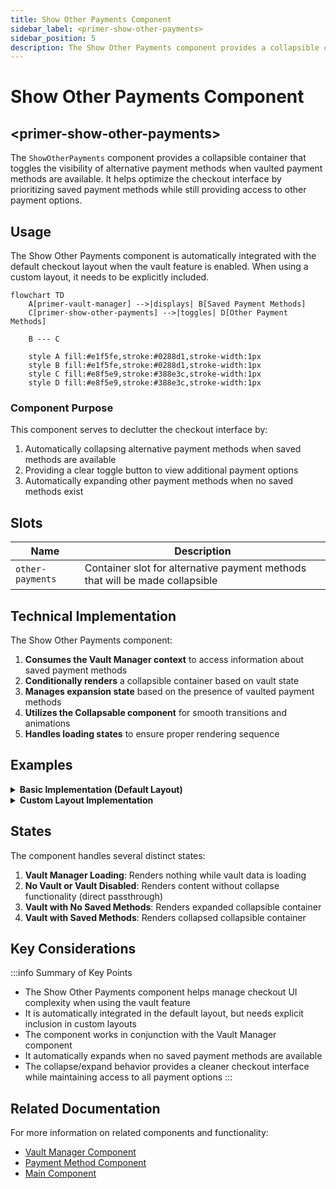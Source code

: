 ```yaml
---
title: Show Other Payments Component
sidebar_label: <primer-show-other-payments>
sidebar_position: 5
description: The Show Other Payments component provides a collapsible container for payment methods when a vault is present.
---
```


# Show Other Payments Component

## \<primer-show-other-payments\>

The `ShowOtherPayments` component provides a collapsible container that toggles the visibility of alternative payment methods when vaulted payment methods are available. It helps optimize the checkout interface by prioritizing saved payment methods while still providing access to other payment options.

## Usage

The Show Other Payments component is automatically integrated with the default checkout layout when the vault feature is enabled. When using a custom layout, it needs to be explicitly included.

```mermaid
flowchart TD
    A[primer-vault-manager] -->|displays| B[Saved Payment Methods]
    C[primer-show-other-payments] -->|toggles| D[Other Payment Methods]

    B --- C

    style A fill:#e1f5fe,stroke:#0288d1,stroke-width:1px
    style B fill:#e1f5fe,stroke:#0288d1,stroke-width:1px
    style C fill:#e8f5e9,stroke:#388e3c,stroke-width:1px
    style D fill:#e8f5e9,stroke:#388e3c,stroke-width:1px
```

### Component Purpose

This component serves to declutter the checkout interface by:

1. Automatically collapsing alternative payment methods when saved methods are available
2. Providing a clear toggle button to view additional payment options
3. Automatically expanding other payment methods when no saved methods exist

## Slots

| Name             | Description                                                                  |
| ---------------- | ---------------------------------------------------------------------------- |
| `other-payments` | Container slot for alternative payment methods that will be made collapsible |

## Technical Implementation

The Show Other Payments component:

1. **Consumes the Vault Manager context** to access information about saved payment methods
2. **Conditionally renders** a collapsible container based on vault state
3. **Manages expansion state** based on the presence of vaulted payment methods
4. **Utilizes the Collapsable component** for smooth transitions and animations
5. **Handles loading states** to ensure proper rendering sequence

## Examples

<details>
<summary><strong>Basic Implementation (Default Layout)</strong></summary>

When using the default layout, the Show Other Payments component is automatically integrated:

```html
<primer-checkout
  client-token="your-client-token"
  options='{"vault": {"enabled": true}}'
>
</primer-checkout>
```

The component will automatically handle the toggling of alternative payment methods based on vault state.

</details>

<details>
<summary><strong>Custom Layout Implementation</strong></summary>

When using a custom layout, you need to explicitly include the component:

```html
<primer-checkout
  client-token="your-client-token"
  options='{"vault": {"enabled": true}}'
>
  <primer-main slot="main">
    <div slot="payments">
      <!-- Display vault manager for saved payment methods -->
      <primer-vault-manager></primer-vault-manager>

      <!-- Wrap other payment methods in the show-other-payments component -->
      <primer-show-other-payments>
        <div slot="other-payments" class="payment-methods-list">
          <primer-payment-method type="PAYMENT_CARD"></primer-payment-method>
          <primer-payment-method type="PAYPAL"></primer-payment-method>
          <!-- Add other payment methods as needed -->
        </div>
      </primer-show-other-payments>
    </div>
  </primer-main>
</primer-checkout>
```

This example demonstrates how to manually integrate the component in a custom layout while maintaining the desired user experience.

</details>

## States

The component handles several distinct states:

1. **Vault Manager Loading**: Renders nothing while vault data is loading
2. **No Vault or Vault Disabled**: Renders content without collapse functionality (direct passthrough)
3. **Vault with No Saved Methods**: Renders expanded collapsible container
4. **Vault with Saved Methods**: Renders collapsed collapsible container

## Key Considerations

:::info Summary of Key Points

- The Show Other Payments component helps manage checkout UI complexity when using the vault feature
- It is automatically integrated in the default layout, but needs explicit inclusion in custom layouts
- The component works in conjunction with the Vault Manager component
- It automatically expands when no saved payment methods are available
- The collapse/expand behavior provides a cleaner checkout interface while maintaining access to all payment options
  :::

## Related Documentation

For more information on related components and functionality:

- [Vault Manager Component](vault-manager-doc)
- [Payment Method Component](payment-method-doc)
- [Main Component](primer-main-doc)

